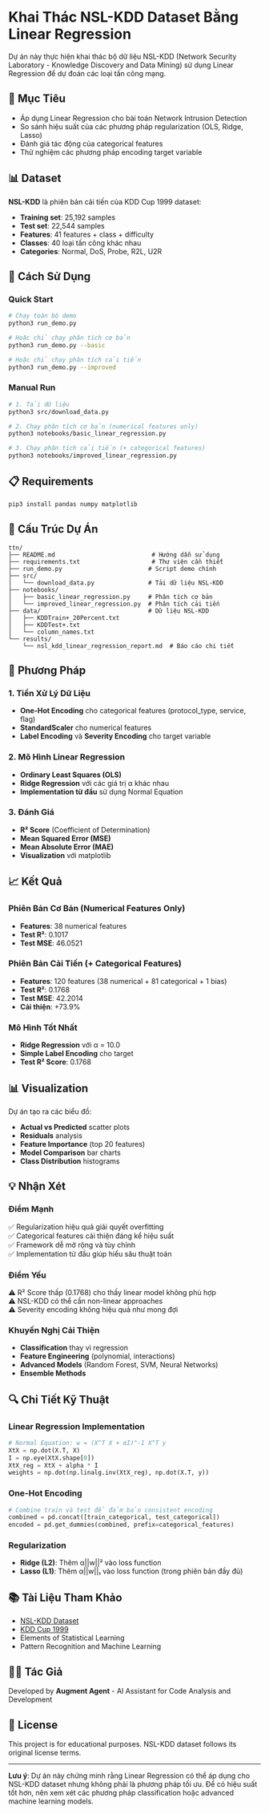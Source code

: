 # Khai Thác NSL-KDD Dataset Bằng Linear Regression

Dự án này thực hiện khai thác bộ dữ liệu NSL-KDD (Network Security Laboratory - Knowledge Discovery and Data Mining) sử dụng Linear Regression để dự đoán các loại tấn công mạng.

## 🎯 Mục Tiêu

- Áp dụng Linear Regression cho bài toán Network Intrusion Detection
- So sánh hiệu suất của các phương pháp regularization (OLS, Ridge, Lasso)
- Đánh giá tác động của categorical features
- Thử nghiệm các phương pháp encoding target variable

## 📊 Dataset

**NSL-KDD** là phiên bản cải tiến của KDD Cup 1999 dataset:
- **Training set**: 25,192 samples
- **Test set**: 22,544 samples
- **Features**: 41 features + class + difficulty
- **Classes**: 40 loại tấn công khác nhau
- **Categories**: Normal, DoS, Probe, R2L, U2R

## 🚀 Cách Sử Dụng

### Quick Start
```bash
# Chạy toàn bộ demo
python3 run_demo.py

# Hoặc chỉ chạy phân tích cơ bản
python3 run_demo.py --basic

# Hoặc chỉ chạy phân tích cải tiến
python3 run_demo.py --improved
```

### Manual Run
```bash
# 1. Tải dữ liệu
python3 src/download_data.py

# 2. Chạy phân tích cơ bản (numerical features only)
python3 notebooks/basic_linear_regression.py

# 3. Chạy phân tích cải tiến (+ categorical features)
python3 notebooks/improved_linear_regression.py
```

## 📋 Requirements

```bash
pip3 install pandas numpy matplotlib
```

## 📁 Cấu Trúc Dự Án

```
ttn/
├── README.md                           # Hướng dẫn sử dụng
├── requirements.txt                    # Thư viện cần thiết
├── run_demo.py                        # Script demo chính
├── src/
│   └── download_data.py               # Tải dữ liệu NSL-KDD
├── notebooks/
│   ├── basic_linear_regression.py     # Phân tích cơ bản
│   └── improved_linear_regression.py  # Phân tích cải tiến
├── data/                              # Dữ liệu NSL-KDD
│   ├── KDDTrain+_20Percent.txt
│   ├── KDDTest+.txt
│   └── column_names.txt
└── results/
    └── nsl_kdd_linear_regression_report.md  # Báo cáo chi tiết
```

## 🔬 Phương Pháp

### 1. Tiền Xử Lý Dữ Liệu
- **One-Hot Encoding** cho categorical features (protocol_type, service, flag)
- **StandardScaler** cho numerical features
- **Label Encoding** và **Severity Encoding** cho target variable

### 2. Mô Hình Linear Regression
- **Ordinary Least Squares (OLS)**
- **Ridge Regression** với các giá trị α khác nhau
- **Implementation từ đầu** sử dụng Normal Equation

### 3. Đánh Giá
- **R² Score** (Coefficient of Determination)
- **Mean Squared Error (MSE)**
- **Mean Absolute Error (MAE)**
- **Visualization** với matplotlib

## 📈 Kết Quả

### Phiên Bản Cơ Bản (Numerical Features Only)
- **Features**: 38 numerical features
- **Test R²**: 0.1017
- **Test MSE**: 46.0521

### Phiên Bản Cải Tiến (+ Categorical Features)
- **Features**: 120 features (38 numerical + 81 categorical + 1 bias)
- **Test R²**: 0.1768
- **Test MSE**: 42.2014
- **Cải thiện**: +73.9%

### Mô Hình Tốt Nhất
- **Ridge Regression** với α = 10.0
- **Simple Label Encoding** cho target
- **Test R² Score**: 0.1768

## 📊 Visualization

Dự án tạo ra các biểu đồ:
- **Actual vs Predicted** scatter plots
- **Residuals** analysis
- **Feature Importance** (top 20 features)
- **Model Comparison** bar charts
- **Class Distribution** histograms

## 💡 Nhận Xét

### Điểm Mạnh
✅ Regularization hiệu quả giải quyết overfitting  
✅ Categorical features cải thiện đáng kể hiệu suất  
✅ Framework dễ mở rộng và tùy chỉnh  
✅ Implementation từ đầu giúp hiểu sâu thuật toán  

### Điểm Yếu
⚠️ R² Score thấp (0.1768) cho thấy linear model không phù hợp  
⚠️ NSL-KDD có thể cần non-linear approaches  
⚠️ Severity encoding không hiệu quả như mong đợi  

### Khuyến Nghị Cải Thiện
- **Classification** thay vì regression
- **Feature Engineering** (polynomial, interactions)
- **Advanced Models** (Random Forest, SVM, Neural Networks)
- **Ensemble Methods**

## 🔍 Chi Tiết Kỹ Thuật

### Linear Regression Implementation
```python
# Normal Equation: w = (X^T X + αI)^-1 X^T y
XtX = np.dot(X.T, X)
I = np.eye(XtX.shape[0])
XtX_reg = XtX + alpha * I
weights = np.dot(np.linalg.inv(XtX_reg), np.dot(X.T, y))
```

### One-Hot Encoding
```python
# Combine train và test để đảm bảo consistent encoding
combined = pd.concat([train_categorical, test_categorical])
encoded = pd.get_dummies(combined, prefix=categorical_features)
```

### Regularization
- **Ridge (L2)**: Thêm α||w||² vào loss function
- **Lasso (L1)**: Thêm α||w||₁ vào loss function (trong phiên bản đầy đủ)

## 📚 Tài Liệu Tham Khảo

- [NSL-KDD Dataset](https://www.unb.ca/cic/datasets/nsl.html)
- [KDD Cup 1999](http://kdd.ics.uci.edu/databases/kddcup99/kddcup99.html)
- Elements of Statistical Learning
- Pattern Recognition and Machine Learning

## 👨‍💻 Tác Giả

Developed by **Augment Agent** - AI Assistant for Code Analysis and Development

## 📄 License

This project is for educational purposes. NSL-KDD dataset follows its original license terms.

---

**Lưu ý**: Dự án này chứng minh rằng Linear Regression có thể áp dụng cho NSL-KDD dataset nhưng không phải là phương pháp tối ưu. Để có hiệu suất tốt hơn, nên xem xét các phương pháp classification hoặc advanced machine learning models.
